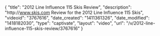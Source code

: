 {
    "title": "2012 Line Influence 115 Skis Review",
    "description": "http:\/\/www.skis.com Review for the 2012 Line Influence 115 Skis",
    "videoid": "3767616",
    "date_created": "1411361326",
    "date_modified": "1418182030",
    "type": "captivate",
    "layout": "video",
    "url": "\/v\/2012-line-influence-115-skis-review\/3767616"
}